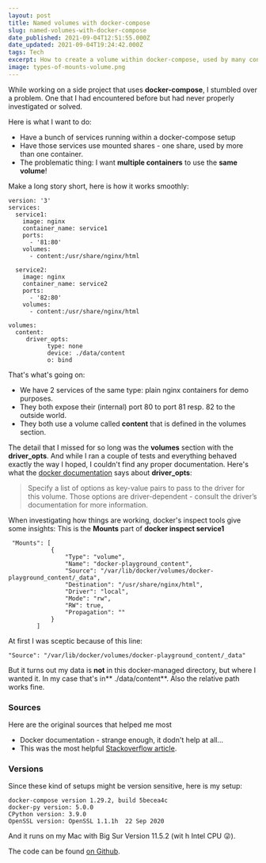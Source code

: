 ```yaml
---
layout: post
title: Named volumes with docker-compose
slug: named-volumes-with-docker-compose
date_published: 2021-09-04T12:51:55.000Z
date_updated: 2021-09-04T19:24:42.000Z
tags: Tech
excerpt: How to create a volume within docker-compose, used by many containers and within a specific location on the host.
image: types-of-mounts-volume.png
---
```


While working on a side project that uses **docker-compose**, I stumbled over a problem. One that I had encountered before but had never properly investigated or solved.

Here is what I want to do:

- Have a bunch of services running within a docker-compose setup
- Have those services use mounted shares - one share, used by more than one container.
- The problematic thing: I want **multiple containers** to use the **same volume**!

Make a long story short, here is how it works smoothly:

    version: '3'
    services:
      service1:
        image: nginx
        container_name: service1
        ports:
          - '81:80'
        volumes:
          - content:/usr/share/nginx/html
    
      service2:
        image: nginx
        container_name: service2
        ports:
          - '82:80'
        volumes:
          - content:/usr/share/nginx/html
    
    volumes:
      content:
         driver_opts:
               type: none
               device: ./data/content 
               o: bind

That's what's going on:

- We have 2 services of the same type: plain nginx containers for demo purposes.
- They both expose their (internal) port 80 to port 81 resp. 82 to the outside world.
- They both use a volume called **content** that is defined in the volumes section. 

The detail that I missed for so long was the **volumes** section with the **driver_opts**. And while I ran a couple of tests and everything behaved exactly the way I hoped, I couldn't find any proper documentation. Here's what the [docker documentation](https://docs.docker.com/compose/compose-file/compose-file-v3/#driver_opts) says about **driver_opts**:

> Specify a list of options as key-value pairs to pass to the driver for this volume. Those options are driver-dependent - consult the driver’s documentation for more information.

When investigating how things are working, docker's inspect tools give some insights: This is the **Mounts** part of **docker inspect service1**

     "Mounts": [
                {
                    "Type": "volume",
                    "Name": "docker-playground_content",
                    "Source": "/var/lib/docker/volumes/docker-playground_content/_data",
                    "Destination": "/usr/share/nginx/html",
                    "Driver": "local",
                    "Mode": "rw",
                    "RW": true,
                    "Propagation": ""
                }
            ]
     

At first I was sceptic because of this line:

    "Source": "/var/lib/docker/volumes/docker-playground_content/_data"

But it turns out my data is **not** in this docker-managed directory, but where I wanted it. In my case that's in** ./data/content**. Also the relative path works fine.

### Sources

Here are the original sources that helped me most

- Docker documentation - strange enough, it dodn't help at all...
- This was the most helpful [Stackoverflow article](https://stackoverflow.com/questions/35841241/docker-compose-named-mounted-volume).

### Versions

Since these kind of setups might be version sensitive, here is my setup:

    docker-compose version 1.29.2, build 5becea4c
    docker-py version: 5.0.0
    CPython version: 3.9.0
    OpenSSL version: OpenSSL 1.1.1h  22 Sep 2020

And it runs on my Mac with Big Sur Version 11.5.2 (wit h Intel CPU 😜).

The code can be found [on Github](https://github.com/tillg/docker-compose-volumes-playground/).
